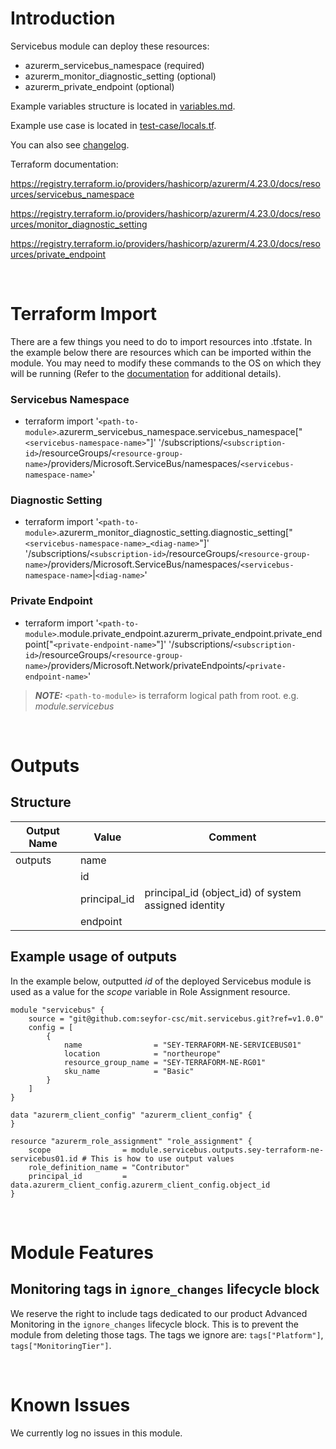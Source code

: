 # Introduction
Servicebus module can deploy these resources:
* azurerm_servicebus_namespace (required)
* azurerm_monitor_diagnostic_setting (optional)
* azurerm_private_endpoint (optional)

Example variables structure is located in [variables.md](variables.md).

Example use case is located in [test-case/locals.tf](test-case/locals.tf).

You can also see [changelog](CHANGELOG.md).

Terraform documentation:

https://registry.terraform.io/providers/hashicorp/azurerm/4.23.0/docs/resources/servicebus_namespace

https://registry.terraform.io/providers/hashicorp/azurerm/4.23.0/docs/resources/monitor_diagnostic_setting

https://registry.terraform.io/providers/hashicorp/azurerm/4.23.0/docs/resources/private_endpoint

&nbsp;

# Terraform Import
There are a few things you need to do to import resources into .tfstate. In the example below there are resources which can be imported within the module. You may need to modify these commands to the OS on which they will be running (Refer to the [documentation](https://developer.hashicorp.com/terraform/cli/commands/import#example-import-into-resource-configured-with-for_each) for additional details).
### Servicebus Namespace
* terraform import '`<path-to-module>`.azurerm_servicebus_namespace.servicebus_namespace["`<servicebus-namespace-name>`"]' '/subscriptions/`<subscription-id>`/resourceGroups/`<resource-group-name>`/providers/Microsoft.ServiceBus/namespaces/`<servicebus-namespace-name>`'
### Diagnostic Setting
* terraform import '`<path-to-module>`.azurerm_monitor_diagnostic_setting.diagnostic_setting["`<servicebus-namespace-name>`_`<diag-name>`"]' '/subscriptions/`<subscription-id>`/resourceGroups/`<resource-group-name>`/providers/Microsoft.ServiceBus/namespaces/`<servicebus-namespace-name>`|`<diag-name>`'
 ### Private Endpoint
* terraform import '`<path-to-module>`.module.private_endpoint.azurerm_private_endpoint.private_endpoint["`<private-endpoint-name>`"]' '/subscriptions/`<subscription-id>`/resourceGroups/`<resource-group-name>`/providers/Microsoft.Network/privateEndpoints/`<private-endpoint-name>`'

 > **_NOTE:_** `<path-to-module>` is terraform logical path from root. e.g. _module.servicebus_

&nbsp;

# Outputs
## Structure

| Output Name | Value        | Comment                                              |
| ----------- | ------------ | ---------------------------------------------------- |
| outputs     | name         |                                                      |
|             | id           |                                                      |
|             | principal_id | principal_id (object_id) of system assigned identity |
|             | endpoint     |                                                      |

## Example usage of outputs
In the example below, outputted _id_ of the deployed Servicebus module is used as a value for the _scope_ variable in Role Assignment resource.
```
module "servicebus" {
    source = "git@github.com:seyfor-csc/mit.servicebus.git?ref=v1.0.0"
    config = [
        {
            name                = "SEY-TERRAFORM-NE-SERVICEBUS01"
            location            = "northeurope"
            resource_group_name = "SEY-TERRAFORM-NE-RG01"
            sku_name            = "Basic"
        }
    ]
}

data "azurerm_client_config" "azurerm_client_config" {
}

resource "azurerm_role_assignment" "role_assignment" {
    scope                = module.servicebus.outputs.sey-terraform-ne-servicebus01.id # This is how to use output values
    role_definition_name = "Contributor"
    principal_id         = data.azurerm_client_config.azurerm_client_config.object_id
}
```

&nbsp;

# Module Features
## Monitoring tags in `ignore_changes` lifecycle block
We reserve the right to include tags dedicated to our product Advanced Monitoring in the `ignore_changes` lifecycle block. This is to prevent the module from deleting those tags. The tags we ignore are: `tags["Platform"]`, `tags["MonitoringTier"]`.

&nbsp;

# Known Issues
We currently log no issues in this module.
